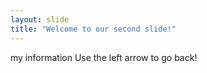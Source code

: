 ```yaml
---
layout: slide
title: "Welcome to our second slide!"
---
```

my information
Use the left arrow to go back!
